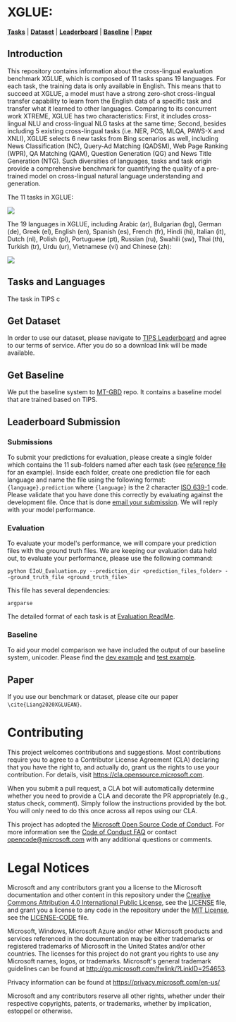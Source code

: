# XGLUE: 
[**Tasks**](#tasks-and-languages) |
[**Dataset**](#get-dataset) |
[**Leaderboard**](https://microsoft.github.io/XGLUE/) |
[**Baseline**](https://github.com/microsoft/Unicoder) |
[**Paper**](https://arxiv.org/abs/2004.01401)

## Introduction
This repository contains information about the cross-lingual evaluation benchmark XGLUE, which is composed of 11 tasks spans 19 languages.
For each task, the training data is only available in English. This means that to succeed at XGLUE, a model must have a strong zero-shot cross-lingual transfer capability to learn from the English data of a specific task and transfer what it learned to other languages. 
Comparing to its concurrent work XTREME, XGLUE has two characteristics: First, it includes cross-lingual NLU and cross-lingual NLG tasks at the same time; 
Second, besides including 5 existing cross-lingual tasks (i.e. NER, POS, MLQA, PAWS-X and XNLI), XGLUE selects 6 new tasks from Bing scenarios as well, 
including News Classification (NC), Query-Ad Matching (QADSM), Web Page Ranking (WPR), QA Matching (QAM), Question Generation (QG) and News Title Generation (NTG). 
Such diversities of languages, tasks and task origin provide a comprehensive benchmark for quantifying the quality of a pre-trained model on cross-lingual natural language understanding and generation. 

The 11 tasks in XGLUE:

![](./xglue_overview1.png)

The 19 languages in XGLUE, including Arabic (ar), Bulgarian (bg), German (de), Greek (el), English (en), Spanish (es), French (fr), Hindi (hi), Italian (it), Dutch (nl), Polish (pl), Portuguese (pt), Russian (ru), Swahili (sw), Thai (th), Turkish (tr), Urdu (ur), Vietnamese (vi) and Chinese (zh):

![](./xglue_overview2.png)

## Tasks and Languages
The task in TIPS c

## Get Dataset
In order to use our dataset, please navigate to [TIPS Leaderboard](https://microsoft.github.io/TIPS/) and agree to our terms of service. After you do so a download link will be made available.

## Get Baseline
We put the baseline system to [MT-GBD](https://github.com/microsoft/mt_gbd) repo. It contains a baseline model that are trained based on TIPS.

## Leaderboard Submission
### Submissions
To submit your predictions for evaluation, please create a single folder which contains the 11 sub-folders named after each task (see [reference file](evaluation/Unicoder_prediction_on_XGLUE_test) for an example). 
Inside each folder, create one prediction file for each language and name the file using the following format: `{language}.prediction` where `{language}` is the 2 character [ISO 639-1](https://en.wikipedia.org/wiki/List_of_ISO_639-1_codes) code.
Please validate that you have done this correctly by evaluating against the development file. Once that is done <a href='xglue@microsoft.com'>email your submission</a>. We will reply with your model performance.

### Evaluation
To evaluate your model's performance, we will compare your prediction files with the ground truth files.
We are keeping our evaluation data held out, to evaluate your performance, please use the following command: 

```
python EIoU_Evaluation.py --prediction_dir <prediction_files_folder> --ground_truth_file <ground_truth_file>
```

This file has several dependencies:

```
argparse
```

The detailed format of each task is at [Evaluation ReadMe](./evaluation/README.md).
### Baseline
To aid your model comparison we have included the output of our baseline system, unicoder.  Please find the [dev example](evaluation/Unicoder_prediction_on_XGLUE_dev) and [test example](evaluation/Unicoder_prediction_on_XGLUE_test).
## Paper
If you use our benchmark or dataset, please cite our paper `\cite{Liang2020XGLUEAN}`.

# Contributing

This project welcomes contributions and suggestions.  Most contributions require you to agree to a
Contributor License Agreement (CLA) declaring that you have the right to, and actually do, grant us
the rights to use your contribution. For details, visit https://cla.opensource.microsoft.com.

When you submit a pull request, a CLA bot will automatically determine whether you need to provide
a CLA and decorate the PR appropriately (e.g., status check, comment). Simply follow the instructions
provided by the bot. You will only need to do this once across all repos using our CLA.

This project has adopted the [Microsoft Open Source Code of Conduct](https://opensource.microsoft.com/codeofconduct/).
For more information see the [Code of Conduct FAQ](https://opensource.microsoft.com/codeofconduct/faq/) or
contact [opencode@microsoft.com](mailto:opencode@microsoft.com) with any additional questions or comments.

# Legal Notices

Microsoft and any contributors grant you a license to the Microsoft documentation and other content
in this repository under the [Creative Commons Attribution 4.0 International Public License](https://creativecommons.org/licenses/by/4.0/legalcode),
see the [LICENSE](LICENSE) file, and grant you a license to any code in the repository under the [MIT License](https://opensource.org/licenses/MIT), see the
[LICENSE-CODE](LICENSE-CODE) file.

Microsoft, Windows, Microsoft Azure and/or other Microsoft products and services referenced in the documentation
may be either trademarks or registered trademarks of Microsoft in the United States and/or other countries.
The licenses for this project do not grant you rights to use any Microsoft names, logos, or trademarks.
Microsoft's general trademark guidelines can be found at http://go.microsoft.com/fwlink/?LinkID=254653.

Privacy information can be found at https://privacy.microsoft.com/en-us/

Microsoft and any contributors reserve all other rights, whether under their respective copyrights, patents,
or trademarks, whether by implication, estoppel or otherwise.
